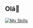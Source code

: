 ## Olá👋

[![My Skills](https://skillicons.dev/icons?i=typescript,javascript,next,python,mongodb&perline=3)](https://skillicons.dev)
